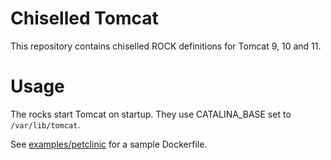 # Chiselled Tomcat

This repository contains chiselled ROCK definitions for Tomcat 9, 10 and 11.

# Usage

The rocks start Tomcat on startup. They use CATALINA_BASE
set to `/var/lib/tomcat`.

See [examples/petclinic](examples/petclinic/) for a sample Dockerfile.
